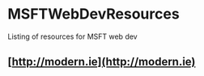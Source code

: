 # MSFTWebDevResources
Listing of resources for MSFT web dev

## [http://modern.ie](http://modern.ie)

